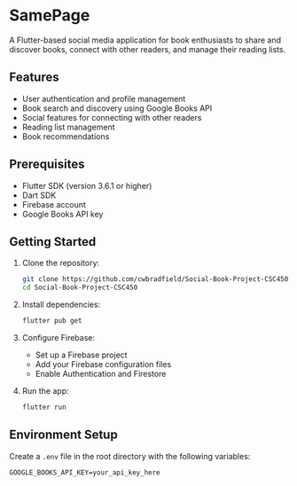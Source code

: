 # SamePage

A Flutter-based social media application for book enthusiasts to share and discover books, connect with other readers, and manage their reading lists.

## Features

- User authentication and profile management
- Book search and discovery using Google Books API
- Social features for connecting with other readers
- Reading list management
- Book recommendations

## Prerequisites

- Flutter SDK (version 3.6.1 or higher)
- Dart SDK
- Firebase account
- Google Books API key

## Getting Started

1. Clone the repository:
   ```bash
   git clone https://github.com/cwbradfield/Social-Book-Project-CSC450.git
   cd Social-Book-Project-CSC450
   ```

2. Install dependencies:
   ```bash
   flutter pub get
   ```

3. Configure Firebase:
   - Set up a Firebase project
   - Add your Firebase configuration files
   - Enable Authentication and Firestore

4. Run the app:
   ```bash
   flutter run
   ```

## Environment Setup

Create a `.env` file in the root directory with the following variables:
```
GOOGLE_BOOKS_API_KEY=your_api_key_here
```

